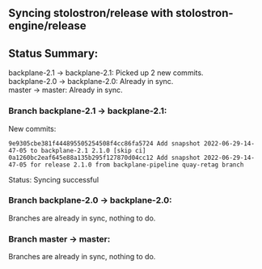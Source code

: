 ## Syncing stolostron/release with stolostron-engine/release

## Status Summary:

backplane-2.1 -> backplane-2.1: Picked up 2 new commits.  
backplane-2.0 -> backplane-2.0: Already in sync.  
master -> master: Already in sync.  

### Branch backplane-2.1 -> backplane-2.1:

New commits:

```
9e9305cbe381f444895505254508f4cc86fa5724 Add snapshot 2022-06-29-14-47-05 to backplane-2.1 2.1.0 [skip ci]
0a1260bc2eaf645e88a135b295f127870d04cc12 Add snapshot 2022-06-29-14-47-05 for release 2.1.0 from backplane-pipeline quay-retag branch
```

Status: Syncing successful

### Branch backplane-2.0 -> backplane-2.0:

Branches are already in sync, nothing to do.

### Branch master -> master:

Branches are already in sync, nothing to do.
